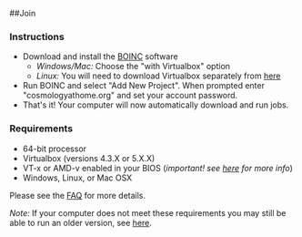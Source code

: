 ##Join

### Instructions ###

* Download and install the [BOINC](http://boinc.berkeley.edu/download.php) software
    * *Windows/Mac:* Choose the "with Virtualbox" option
    * *Linux:* You will need to download Virtualbox separately from [here](https://www.virtualbox.org/wiki/Linux_Downloads)
* Run BOINC and select "Add New Project". When prompted enter "cosmologyathome.org" and set your account password. 
* That's it! Your computer will now automatically download and run jobs. 


### Requirements ###

* 64-bit processor
* Virtualbox (versions 4.3.X or 5.X.X) 
* VT-x or AMD-v enabled in your BIOS (*important! see [here](faq.php#vtx) for more info*)
* Windows, Linux, or Mac OSX


Please see the [FAQ](faq.php) for more details.

*Note:* If your computer does not meet these requirements you may still be able to run an older 
version, see [here](faq.php#camb-legacy).
